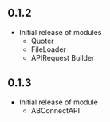 
## 0.1.2

* Initial release of modules
    * Quoter
    * FileLoader
    * APIRequest Builder

## 0.1.3
* Initial release of module
    * ABConnectAPI